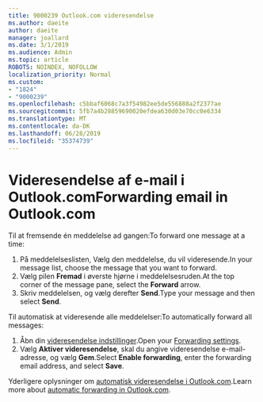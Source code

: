 ```yaml
---
title: 9000239 Outlook.com videresendelse
ms.author: daeite
author: daeite
manager: joallard
ms.date: 3/1/2019
ms.audience: Admin
ms.topic: article
ROBOTS: NOINDEX, NOFOLLOW
localization_priority: Normal
ms.custom:
- "1824"
- "9000239"
ms.openlocfilehash: c5bbaf6068c7a3f54982ee5de556888a2f2377ae
ms.sourcegitcommit: 5fb7a4b28859690020efdea630d03e70cc0e6334
ms.translationtype: MT
ms.contentlocale: da-DK
ms.lasthandoff: 06/28/2019
ms.locfileid: "35374739"
---
```

# <a name="forwarding-email-in-outlookcom"></a><span data-ttu-id="abb8e-102">Videresendelse af e-mail i Outlook.com</span><span class="sxs-lookup"><span data-stu-id="abb8e-102">Forwarding email in Outlook.com</span></span>

<span data-ttu-id="abb8e-103">Til at fremsende én meddelelse ad gangen:</span><span class="sxs-lookup"><span data-stu-id="abb8e-103">To forward one message at a time:</span></span>

1. <span data-ttu-id="abb8e-104">På meddelelseslisten, Vælg den meddelelse, du vil videresende.</span><span class="sxs-lookup"><span data-stu-id="abb8e-104">In your message list, choose the message that you want to forward.</span></span>
2. <span data-ttu-id="abb8e-105">Vælg pilen **Fremad** i øverste hjørne i meddelelsesruden.</span><span class="sxs-lookup"><span data-stu-id="abb8e-105">At the top corner of the message pane, select the **Forward** arrow.</span></span>
3. <span data-ttu-id="abb8e-106">Skriv meddelelsen, og vælg derefter **Send**.</span><span class="sxs-lookup"><span data-stu-id="abb8e-106">Type your message and then select **Send**.</span></span>

<span data-ttu-id="abb8e-107">Til automatisk at videresende alle meddelelser:</span><span class="sxs-lookup"><span data-stu-id="abb8e-107">To automatically forward all messages:</span></span>

1. <span data-ttu-id="abb8e-108">Åbn din [videresendelse indstillinger](https://outlook.live.com/mail/options/mail/forwarding/forwardingOption).</span><span class="sxs-lookup"><span data-stu-id="abb8e-108">Open your [Forwarding settings](https://outlook.live.com/mail/options/mail/forwarding/forwardingOption).</span></span>
2. <span data-ttu-id="abb8e-109">Vælg **Aktiver videresendelse**, skal du angive videresendelse e-mail-adresse, og vælg **Gem**.</span><span class="sxs-lookup"><span data-stu-id="abb8e-109">Select **Enable forwarding**, enter the forwarding email address, and select **Save**.</span></span>

<span data-ttu-id="abb8e-110">Yderligere oplysninger om [automatisk videresendelse i Outlook.com](https://support.office.com/article/6246987c-6c8f-4144-b255-14fc07007dad).</span><span class="sxs-lookup"><span data-stu-id="abb8e-110">Learn more about [automatic forwarding in Outlook.com](https://support.office.com/article/6246987c-6c8f-4144-b255-14fc07007dad).</span></span>